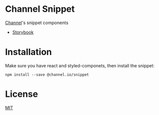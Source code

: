 # Channel Snippet
[Channel](https://channel.io)'s snippet components

* [Storybook](https://zoyi.github.io/channel-snippet-web)

# Installation
Make sure you have react and styled-componets, then install the snippet:
```
npm install --save @channel.io/snippet
```

# License
[MIT]('./LICENSE)
